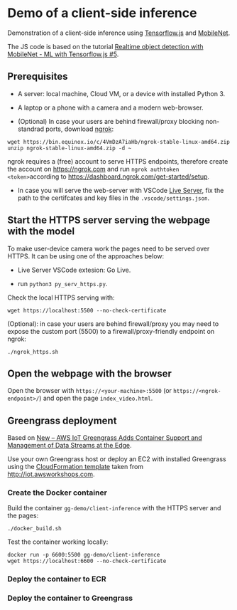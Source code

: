 # Demo of a client-side inference

Demonstration of a client-side inference using [Tensorflow.js](https://www.tensorflow.org/js) and [MobileNet](https://github.com/tensorflow/tfjs-examples/tree/master/mobilenet).

The JS code is based on the tutorial [Realtime object detection with MobileNet - ML with Tensorflow.js #5](https://www.youtube.com/watch?v=QUmuxu6pJD0).

## Prerequisites

- A server: local machine, Cloud VM, or a device with installed Python 3.

- A laptop or a phone with a camera and a modern web-browser.

- (Optional) In case your users are behind firewall/proxy blocking non-standrad ports, download [ngrok](https://ngrok.com/): 

```
wget https://bin.equinox.io/c/4VmDzA7iaHb/ngrok-stable-linux-amd64.zip
unzip ngrok-stable-linux-amd64.zip -d ~
```

ngrok requires a (free) account to serve HTTPS endpoints, therefore create the account on <https://ngrok.com> and run `ngrok authtoken <token>`according to <https://dashboard.ngrok.com/get-started/setup>.

- In case you will serve the web-server with VSCode [Live Server](https://marketplace.visualstudio.com/items?itemName=ritwickdey.LiveServer), fix the path to the certifcates and key files in the `.vscode/settings.json`.

## Start the HTTPS server serving the webpage with the model 

To make user-device camera work the pages need to be served over HTTPS. It can be using one of the approaches below:

- Live Server VSCode extesion: Go Live.

- run `python3 py_serv_https.py`.

Check the local HTTPS serving with:

`wget https://localhost:5500 --no-check-certificate`

(Optional): in case your users are behind firewall/proxy you may need to expose the custom port (5500) to a firewall/proxy-friendly endpoint on ngrok:

`./ngrok_https.sh`

## Open the webpage with the browser

Open the browser with `https://<your-machine>:5500` (or `https://<ngrok-endpoint>/`) and open the page `index_video.html`.


## Greengrass deployment

Based on [New – AWS IoT Greengrass Adds Container Support and Management of Data Streams at the Edge](https://aws.amazon.com/blogs/aws/new-aws-iot-greengrass-adds-docker-support-and-streams-management-at-the-edge/).

Use your own Greengrass host or deploy an EC2 with installed Greengrass using the [CloudFormation template](https://us-west-2.console.aws.amazon.com/cloudformation/home?region=us-west-2#/stacks/new?stackName=awsiotworkshop&templateURL=https://s3-us-west-2.amazonaws.com/iotworkshop/ec2-cf-fast-2020.json) taken from <http://iot.awsworkshops.com>.

### Create the Docker container

Build the container `gg-demo/client-inference` with the HTTPS server and the pages:

`./docker_build.sh`

Test the container working locally:

```
docker run -p 6600:5500 gg-demo/client-inference
wget https://localhost:6600 --no-check-certificate
```

### Deploy the container to ECR

### Deploy the container to Greengrass